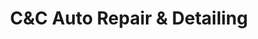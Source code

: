 ---
title: "C&C Auto Repair & Detailing"
url: /camden/candc-auto-repair-and-detailing/
shop: car repair
---